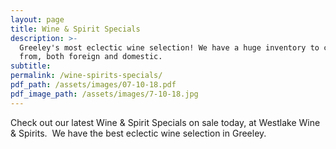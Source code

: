 ```yaml
---
layout: page
title: Wine & Spirit Specials
description: >-
  Greeley's most eclectic wine selection! We have a huge inventory to choose
  from, both foreign and domestic.
subtitle:
permalink: /wine-spirits-specials/
pdf_path: /assets/images/07-10-18.pdf
pdf_image_path: /assets/images/7-10-18.jpg
---
```


Check out our latest Wine & Spirit Specials on sale today, at Westlake Wine & Spirits.  We have the best eclectic wine selection in Greeley.